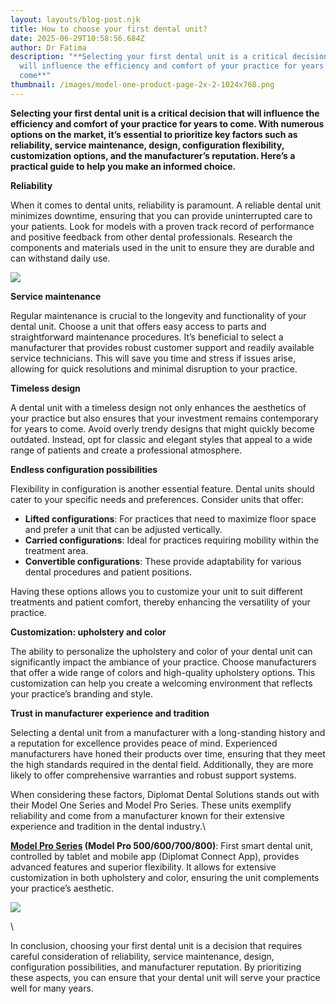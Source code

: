 ```yaml
---
layout: layouts/blog-post.njk
title: How to choose your first dental unit?
date: 2025-06-29T10:58:56.684Z
author: Dr Fatima
description: "**Selecting your first dental unit is a critical decision that
  will influence the efficiency and comfort of your practice for years to
  come**"
thumbnail: /images/model-one-product-page-2x-2-1024x768.png
---
```

<!--StartFragment-->

**Selecting your first dental unit is a critical decision that will influence the efficiency and comfort of your practice for years to come. With numerous options on the market, it’s essential to prioritize key factors such as reliability, service maintenance, design, configuration flexibility, customization options, and the manufacturer’s reputation. Here’s a practical guide to help you make an informed choice.**

**Reliability**

When it comes to dental units, reliability is paramount. A reliable dental unit minimizes downtime, ensuring that you can provide uninterrupted care to your patients. Look for models with a proven track record of performance and positive feedback from other dental professionals. Research the components and materials used in the unit to ensure they are durable and can withstand daily use.

![](/images/dsc02290-edit-1024x683.jpg)

<!--StartFragment-->

**Service maintenance**

Regular maintenance is crucial to the longevity and functionality of your dental unit. Choose a unit that offers easy access to parts and straightforward maintenance procedures. It’s beneficial to select a manufacturer that provides robust customer support and readily available service technicians. This will save you time and stress if issues arise, allowing for quick resolutions and minimal disruption to your practice.

**Timeless design**

A dental unit with a timeless design not only enhances the aesthetics of your practice but also ensures that your investment remains contemporary for years to come. Avoid overly trendy designs that might quickly become outdated. Instead, opt for classic and elegant styles that appeal to a wide range of patients and create a professional atmosphere.

**Endless configuration possibilities**

Flexibility in configuration is another essential feature. Dental units should cater to your specific needs and preferences. Consider units that offer:

* **Lifted configurations**: For practices that need to maximize floor space and prefer a unit that can be adjusted vertically.
* **Carried configurations**: Ideal for practices requiring mobility within the treatment area.
* **Convertible configurations**: These provide adaptability for various dental procedures and patient positions.

Having these options allows you to customize your unit to suit different treatments and patient comfort, thereby enhancing the versatility of your practice.

**Customization: upholstery and color**

The ability to personalize the upholstery and color of your dental unit can significantly impact the ambiance of your practice. Choose manufacturers that offer a wide range of colors and high-quality upholstery options. This customization can help you create a welcoming environment that reflects your practice’s branding and style.

**Trust in manufacturer experience and tradition**

Selecting a dental unit from a manufacturer with a long-standing history and a reputation for excellence provides peace of mind. Experienced manufacturers have honed their products over time, ensuring that they meet the high standards required in the dental field. Additionally, they are more likely to offer comprehensive warranties and robust support systems.

When considering these factors, Diplomat Dental Solutions stands out with their Model One Series and Model Pro Series. These units exemplify reliability and come from a manufacturer known for their extensive experience and tradition in the dental industry.\
<!--StartFragment-->

**[Model Pro Series](https://diplomat-dental.com/first-smart-dental-unit/) (Model Pro 500/600/700/800)**: First smart dental unit, controlled by tablet and mobile app (Diplomat Connect App), provides advanced features and superior flexibility. It allows for extensive customization in both upholstery and color, ensuring the unit complements your practice’s aesthetic.

![](/images/1-6.png)

<!--EndFragment-->\
<!--StartFragment-->

In conclusion, choosing your first dental unit is a decision that requires careful consideration of reliability, service maintenance, design, configuration possibilities, and manufacturer reputation. By prioritizing these aspects, you can ensure that your dental unit will serve your practice well for many years.

<!--EndFragment-->

<!--EndFragment-->
